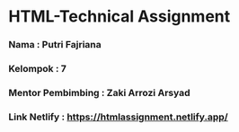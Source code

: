 # HTML-Technical Assignment

### Nama				      : Putri Fajriana
### Kelompok			    : 7
### Mentor Pembimbing	: Zaki Arrozi Arsyad
### Link Netlify      : https://htmlassignment.netlify.app/
